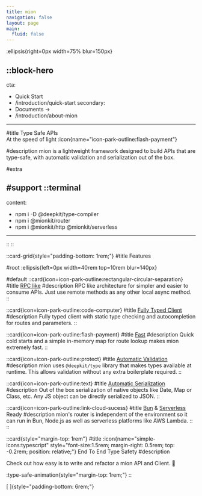 ```yaml
---
title: mion
navigation: false
layout: page
main:
  fluid: false
---
```


:ellipsis{right=0px width=75% blur=150px}

::block-hero
---
cta:
  - Quick Start
  - /introduction/quick-start 
secondary:
  - Documents →
  - /introduction/about-mion
---

#title
Type Safe APIs<br/>At the speed of light :icon{name="icon-park-outline:flash-payment"}

#description
mion is a lightweight framework designed to build APIs that are type-safe, with automatic validation and serialization out of the box.

#extra
&nbsp;

#support
  ::terminal
  ---
  content:
  - npm i -D @deepkit/type-compiler
  - npm i @mionkit/router 
  - npm i  @mionkit/http @mionkit/serverless
  ---
  ::
::

::card-grid{style="padding-bottom: 1rem;"}
#title
Features

#root
:ellipsis{left=0px width=40rem top=10rem blur=140px}

#default
  ::card{icon=icon-park-outline:rectangular-circular-separation}
  #title
  [RPC like](./1.introduction/1.about-mion.md#rpc-like)
  #description
  RPC like architecture for simpler and easier to consume APIs.
  Just use remote methods as any other local async method.
  ::

  ::card{icon=icon-park-outline:code-computer}
  #title
  [Fully Typed Client](./2.docs/4.client.md)
  #description
  Fully typed client with static type checking and autocompletion for routes and parameters.
  ::

  ::card{icon=icon-park-outline:flash-payment}
  #title
  [Fast](./4.benchmarks/1.performance.md)
  #description
  Quick cold starts and a simple in-memory map for route lookup makes mion extremely fast.
  ::

  ::card{icon=icon-park-outline:protect}
  #title
  [Automatic Validation](./2.docs/1.router/7.validation-and-serialization.md)
  #description
  mion uses `@deepkit/type` library that makes types available at runtime.
  This allows validation without any extra boilerplate required.
  ::

  ::card{icon=icon-park-outline:text}
  #title
  [Automatic Serialization](./2.docs/1.router/7.validation-and-serialization.md)
  #description
  Out of the box serialization of native objects like Date, Map or Class, etc. Any JS object can be directly serialized to JSON.
  ::

  ::card{icon=icon-park-outline:link-cloud-sucess}
  #title
  [Bun](./2.docs/2.http-servers/2.bun.md) & [Serverless](./2.docs/3.serverless/1.aws-lambda.md) Ready
  #description
  mion's router is independent of the environment so it can run in Bun, Node.js as well as serverless platforms like AWS Lambda.
  ::
::


::card{style="margin-top: 1rem"}
#title
:icon{name="simple-icons:typescript" style="font-size:1.5rem; margin-right: 0.5rem; top: -0.2rem; position: relative;"}  End To End Type Safety
#description

Check out how easy is to write and refactor a mion API and Client. 🚀

:type-safe-animation{style="margin-top: 1rem;"} 
::




[&nbsp;]{style="padding-bottom: 6rem;"}
